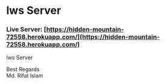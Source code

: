 # lws Server

### Live Server: [https://hidden-mountain-72558.herokuapp.com/](https://hidden-mountain-72558.herokuapp.com/)

lws Server

Best Regards \
Md. Rifat Islam
